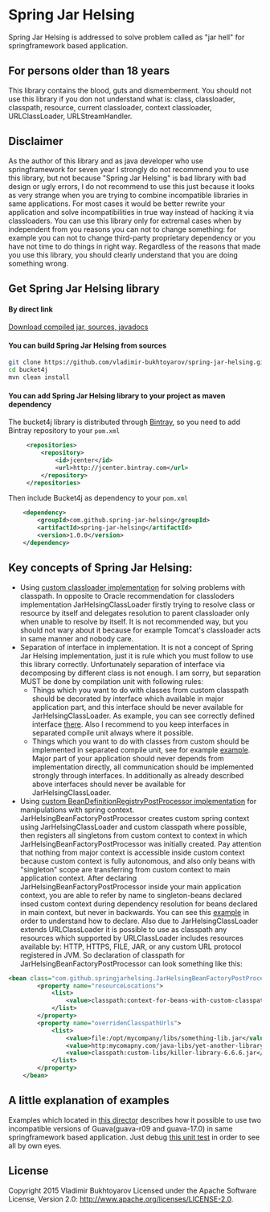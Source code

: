 # Spring Jar Helsing
Spring Jar Helsing is addressed to solve problem called as "jar hell" for springframework based application.

## For persons older than 18 years
This library contains the blood, guts and dismemberment.
You should not use this library if you don not understand what is: class, classloader, classpath, resource, current classloader, context classloader, URLClassLoader, URLStreamHandler.

## Disclaimer
As the author of this library and as java developer who use springframework for seven year I strongly do not recommend you to use this library, 
but not because "Spring Jar Helsing" is bad library with bad design or ugly errors, 
I do not recommend to use this just because it looks as very strange when you are trying to combine incompatible libraries in same applications.
For most cases it would be better rewrite your application and solve incompatibilities in true way instead of hacking it via classloaders.
You can use this library only for extremal cases when by independent from you reasons you can not to change something: 
for example you can not to change third-party proprietary dependency or you have not time to do things in right way. 
Regardless of the reasons that made you use this library, you should clearly understand that you are doing something wrong.


## Get Spring Jar Helsing library
#### By direct link
[Download compiled jar, sources, javadocs](https://github.com/vladimir-bukhtoyarov/spring-jar-helsing/releases/tag/1.0.0)

#### You can build Spring Jar Helsing from sources
```bash
git clone https://github.com/vladimir-bukhtoyarov/spring-jar-helsing.git
cd bucket4j
mvn clean install
```

#### You can add Spring Jar Helsing library to your project as maven dependency
The bucket4j library is distributed through [Bintray](http://bintray.com/), so you need to add Bintray repository to your `pom.xml`

```xml
     <repositories>
         <repository>
             <id>jcenter</id>
             <url>http://jcenter.bintray.com</url>
         </repository>
     </repositories>
```

Then include Bucket4j as dependency to your `pom.xml`

```xml
    <dependency>
        <groupId>com.github.spring-jar-helsing</groupId>
        <artifactId>spring-jar-helsing</artifactId>
        <version>1.0.0</version>
    </dependency>
```

## Key concepts of Spring Jar Helsing:
* Using [custom classloader implementation](https://github.com/vladimir-bukhtoyarov/spring-jar-helsing/blob/master/spring-jar-helsing/src/main/java/com/github/springjarhelsing/JarHelsingClassLoader.java) for solving problems with classpath.
In opposite to Oracle recommendation for classloders implementation JarHelsingClassLoader firstly trying to resolve class or resource by itself and delegates resolution to parent classloader only when unable to resolve by itself.
It is not recommended way, but you should not wary about it because for example Tomcat's classloader acts in same manner and nobody care.  
* Separation of interface in implementation. It is not a concept of Spring Jar Helsing implementation, just it is rule which you must follow to use this library correctly.
Unfortunately separation of interface via decomposing by different class is not enough. I am sorry, but separation MUST be done by compilation unit with following rules:
  * Things which you want to do with classes from custom classpath should be decorated by interface which available in major application part, and this interface should be never available for JarHelsingClassLoader.
As example, you can see correctly defined interface [there](https://github.com/vladimir-bukhtoyarov/spring-jar-helsing/tree/master/examples/examples-api).
Also I recommend to you keep interfaces in separated compile unit always where it possible. 
  * Things which you want to do with classes from custom should be implemented in separated compile unit, see for example [example](https://github.com/vladimir-bukhtoyarov/spring-jar-helsing/tree/master/examples/with-guava-r09).
Major part of your application should never depends from implementation directly, all communication should be implemented strongly through interfaces. 
In additionally as already described above interfaces should never be available for JarHelsingClassLoader.
* Using [custom BeanDefinitionRegistryPostProcessor implementation](https://github.com/vladimir-bukhtoyarov/spring-jar-helsing/blob/master/spring-jar-helsing/src/main/java/com/github/springjarhelsing/JarHelsingBeanFactoryPostProcessor.java) for manipulations with spring context.
JarHelsingBeanFactoryPostProcessor creates custom spring context using JarHelsingClassLoader and custom classpath where possible, then registers all singletons from custom context to context in which JarHelsingBeanFactoryPostProcessor was initially created.
Pay attention that nothing from major context is accessible inside custom context because custom context is fully autonomous, and also only beans with "singleton" scope are transferring from custom context to main application context.
After declaring JarHelsingBeanFactoryPostProcessor inside your main application context, you are able to refer by name to singleton-beans declared insed custom context during dependency resolution for beans declared in main context, but never in backwards.
You can see this [example](https://github.com/vladimir-bukhtoyarov/spring-jar-helsing/blob/master/examples/j2se-test/src/test/resources/test-main-context.xml) in order to understand how to declare.
Also due to JarHelsingClassLoader extends URLClassLoader it is possible to use as classpath any resources which supported by URLClassLoader includes resources available by: HTTP, HTTPS, FILE, JAR, or any custom URL protocol registered in JVM.
So declaration of classpath for JarHelsingBeanFactoryPostProcessor can look something like this:
```xml
<bean class="com.github.springjarhelsing.JarHelsingBeanFactoryPostProcessor">
        <property name="resourceLocations">
            <list>
                <value>classpath:context-for-beans-with-custom-classpath.xml</value>
            </list>
        </property>
        <property name="overridenClasspathUrls">
            <list>
                <value>file:/opt/mycompany/libs/something-lib.jar</value> <!-- Points to file -->
                <value>http:mycomapny.com/java-libs/yet-another-library.jar</value> <!-- Points to file in internet -->
                <value>classpath:custom-libs/killer-library-6.6.6.jar</value> <!-- Points to file accessible as resource. Pay double attention that this file should not be by itself a valid source for parent classloader which can be used by parent classloader to class resolution -->
            </list>
        </property>
    </bean>
``` 

## A little explanation of examples
Examples which located in [this director](https://github.com/vladimir-bukhtoyarov/spring-jar-helsing/tree/master/examples) describes how it possible to use two incompatible versions of Guava(guava-r09 and guava-17.0) in same springframework based application.
Just debug [this unit test](https://github.com/vladimir-bukhtoyarov/spring-jar-helsing/blob/master/examples/j2se-test/src/test/java/com/github/springjarhelsing/SpringJarHelsingTest.java) in order to see all by own eyes.


License
-------
Copyright 2015 Vladimir Bukhtoyarov
Licensed under the Apache Software License, Version 2.0: <http://www.apache.org/licenses/LICENSE-2.0>.

